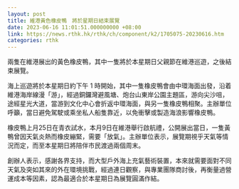 ```yaml
---
layout: post
title: 維港黃色橡皮鴨　將於星期日結束展覽
date: 2023-06-16 11:01:51.000000000 +08:00
link: https://news.rthk.hk/rthk/ch/component/k2/1705075-20230616.htm
categories: rthk
---
```


兩隻在維港展出的黃色橡皮鴨，其中一隻將於本星期日父親節在維港巡遊，之後結束展覽。

海上巡遊將於本星期日約下午 1 時開始，其中一隻橡皮鴨會由中環海面出發，沿着維港海岸線漫「游」，經過銅鑼灣避風塘、炮台山東岸公園主題區，游向尖沙咀，途經星光大道，當游到文化中心會折返中環海面，與另一隻橡皮鴨相聚。主辦單位呼籲，當日避免駕駛或乘坐私人船隻靠近，以免衝擊或製造海浪影響橡皮鴨。

橡皮鴨上月25日在青衣試水，本月9日在維港舉行啟航禮，公開展出當日，一隻黃鴨曾因天氣炎熱而橡皮繃緊，需要「放氣」。主辦單位表示，展覽期視乎天氣等情況而定，而至本星期日將陪伴市民渡過兩個周末。

創辦人表示，感謝各界支持，而大型戶外海上充氣藝術裝置，本來就需要面對不同天氣及突如其來的外在環境挑戰，經過連日觀察，與專業團隊商討後，再衡量過營運成本等因素，認為最適合於本星期日為展覽圓滿作結。
